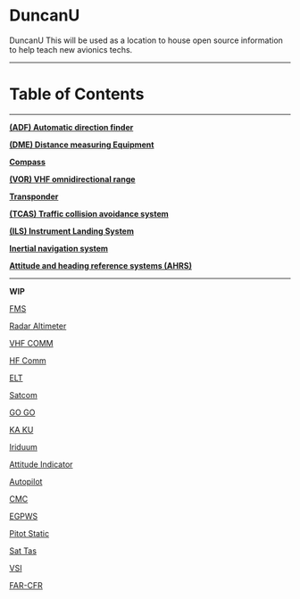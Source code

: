 # DuncanU
DuncanU
This will be used as a location to house open source information to help teach new avionics techs.   

------------------------------------------------------------------------------------------------------------
# Table of Contents
------------------------------------------------------------------------------------------------------------

**[(ADF) Automatic direction finder](https://github.com/flyn28261/DuncanU/blob/main/ADF/README.md#automatic-direction-finder)**

**[(DME) Distance measuring Equipment](https://github.com/flyn28261/DuncanU/tree/main/DME#distance-measuring--equipment)**

**[Compass](https://github.com/flyn28261/DuncanU/tree/main/Compass#compass)**

**[(VOR) VHF omnidirectional range](https://github.com/flyn28261/DuncanU/tree/main/VOR#vhf-omnidirectional-range)**

**[Transponder](https://github.com/flyn28261/DuncanU/blob/main/ATC/readme.md#transponder)**

**[(TCAS) Traffic collision avoidance system](https://github.com/flyn28261/DuncanU/tree/main/TCAS#traffic-collision-avoidance-systems-tcas)**

**[(ILS) Instrument Landing System](https://github.com/flyn28261/DuncanU/tree/main/ILS#insterments-landing-system-ils)**

**[Inertial navigation system](https://github.com/flyn28261/DuncanU/tree/main/INS#inertial-navigation-system)**

**[Attitude and heading reference systems (AHRS)](https://github.com/flyn28261/DuncanU/tree/main/AHRS#attitude-and-heading-reference-systems-ahrs)**

------------------------------------------------------------------------------------------------------------

****WIP****

[FMS](https://github.com/flyn28261/DuncanU/tree/main/FMS#flight-management-system)

[Radar Altimeter](https://github.com/flyn28261/DuncanU/tree/main#Radar-Altimeter)

[VHF COMM](https://github.com/flyn28261/DuncanU/tree/main#VHF-COMM)

[HF Comm](https://github.com/flyn28261/DuncanU/tree/main#HF-Comm)

[ELT ](https://github.com/flyn28261/DuncanU/tree/main#ELT)

[Satcom](https://github.com/flyn28261/DuncanU/tree/main#Satcom)

[GO GO](https://github.com/flyn28261/DuncanU/tree/main#GO-GO)

[KA KU](https://github.com/flyn28261/DuncanU/tree/main#KA-KU)

[Iriduum](https://github.com/flyn28261/DuncanU/tree/main#Iriduum)

[Attitude Indicator](https://github.com/flyn28261/DuncanU/tree/main#Attitude-Indicator)

[Autopilot](https://github.com/flyn28261/DuncanU/tree/main#Autopilot)

[CMC](https://github.com/flyn28261/DuncanU/tree/main#CMC)

[EGPWS](https://github.com/flyn28261/DuncanU/tree/main#EGPWS)

[Pitot Static](https://github.com/flyn28261/DuncanU/tree/main#Pitot-Static)

[Sat Tas](https://github.com/flyn28261/DuncanU/tree/main#Sat-Tas)

[VSI](https://github.com/flyn28261/DuncanU/tree/main#VSI)

[FAR-CFR](https://github.com/flyn28261/DuncanU/tree/main#FAR-CFR)











